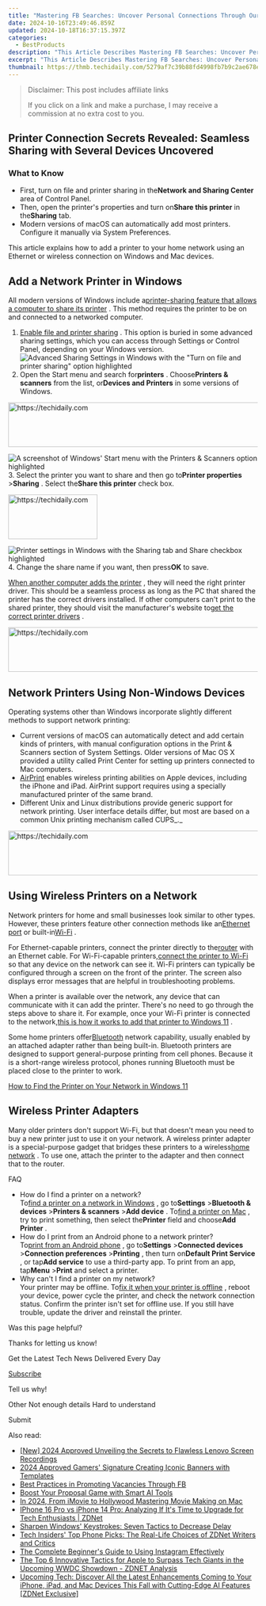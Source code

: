 ```yaml
---
title: "Mastering FB Searches: Uncover Personal Connections Through Our Top 6 Techniques"
date: 2024-10-16T23:49:46.859Z
updated: 2024-10-18T16:37:15.397Z
categories:
  - BestProducts
description: "This Article Describes Mastering FB Searches: Uncover Personal Connections Through Our Top 6 Techniques"
excerpt: "This Article Describes Mastering FB Searches: Uncover Personal Connections Through Our Top 6 Techniques"
thumbnail: https://thmb.techidaily.com/5279af7c39b88fd4998fb7b9c2ae678e663ed77151996f75dc42960cd65686db.jpg
---
```


>  Disclaimer: This post includes affiliate links
>
>  If you click on a link and make a purchase, I may receive a commission at no extra cost to you.
>

## Printer Connection Secrets Revealed: Seamless Sharing with Several Devices Uncovered
### What to Know

* First, turn on file and printer sharing in the**Network and Sharing Center** area of Control Panel.
* Then, open the printer's properties and turn on**Share this printer** in the**Sharing**  tab.
* Modern versions of macOS can automatically add most printers. Configure it manually via System Preferences.

 This article explains how to add a printer to your home network using an Ethernet or wireless connection on Windows and Mac devices.

## Add a Network Printer in Windows

 All modern versions of Windows include a[printer-sharing feature that allows a computer to share its printer](https://www.lifewire.com/windows-file-and-printer-sharing-818221) . This method requires the printer to be on and connected to a networked computer.

1. [Enable file and printer sharing](https://www.lifewire.com/windows-file-and-printer-sharing-818221) . This option is buried in some advanced sharing settings, which you can access through Settings or Control Panel, depending on your Windows version.  
![Advanced Sharing Settings in Windows with the "Turn on file and printer sharing" option highlighted](https://www.lifewire.com/thmb/QeoZXTgCkhrKeEKJ8FXMiuN9Dmo=/1500x0/filters:no_upscale():max_bytes(150000):strip_icc():format(webp)/001-networking-a-printer-817579-3c7bf01ca0e1449db04fc9f4cba21563-03fba6c5f09c4f438ca1cb1dd6e6e848.jpg)
2. Open the Start menu and search for**printers** . Choose**Printers & scanners** from the list, or**Devices and Printers** in some versions of Windows.  

<!-- affiliate ads begin -->
<a href="https://appsumo.8odi.net/c/5597632/2002018/7443" target="_top" id="2002018">
  <img src="//a.impactradius-go.com/display-ad/7443-2002018" border="0" alt="https://techidaily.com" width="728" height="90"/>
</a>
<img height="0" width="0" src="https://appsumo.8odi.net/i/5597632/2002018/7443" style="position:absolute;visibility:hidden;" border="0" />
<!-- affiliate ads end -->

![A screenshot of Windows' Start menu with the Printers & Scanners option highlighted](https://www.lifewire.com/thmb/qjYN6dM4IdckwIT0z5IiZHp155k=/1500x0/filters:no_upscale():max_bytes(150000):strip_icc():format(webp)/002-networking-a-printer-817579-a4a6339ae1e6404b883a2925906f0054.jpg)
3. Select the printer you want to share and then go to**Printer properties** \>**Sharing** . Select the**Share this printer** check box.  

<!-- affiliate ads begin -->
<a href="https://aligracehair.sjv.io/c/5597632/2135367/19272" target="_top" id="2135367">
  <img src="//a.impactradius-go.com/display-ad/19272-2135367" border="0" alt="https://techidaily.com" width="180" height="90"/>
</a>
<img height="0" width="0" src="https://aligracehair.sjv.io/i/5597632/2135367/19272" style="position:absolute;visibility:hidden;" border="0" />
<!-- affiliate ads end -->

![Printer settings in Windows with the Sharing tab and Share checkbox highlighted](https://www.lifewire.com/thmb/FMznevOCPfflR4PrsuJo27zeQYw=/1500x0/filters:no_upscale():max_bytes(150000):strip_icc():format(webp)/003-networking-a-printer-817579-479b4bf125d54847b2c6265deb2945e4.jpg)
4. Change the share name if you want, then press**OK** to save.

[When another computer adds the printer](https://www.lifewire.com/add-printer-to-windows-11-5194315) , they will need the right printer driver. This should be a seamless process as long as the PC that shared the printer has the correct drivers installed. If other computers can't print to the shared printer, they should visit the manufacturer's website to[get the correct printer drivers](https://www.lifewire.com/how-to-install-a-printer-driver-4781671) .

<!-- affiliate ads begin -->
<a href="https://appsumo.8odi.net/c/5597632/2130885/7443" target="_top" id="2130885">
  <img src="//a.impactradius-go.com/display-ad/7443-2130885" border="0" alt="https://techidaily.com" width="600" height="90"/>
</a>
<img height="0" width="0" src="https://appsumo.8odi.net/i/5597632/2130885/7443" style="position:absolute;visibility:hidden;" border="0" />
<!-- affiliate ads end -->

## Network Printers Using Non-Windows Devices

 Operating systems other than Windows incorporate slightly different methods to support network printing:

* Current versions of macOS can automatically detect and add certain kinds of printers, with manual configuration options in the Print & Scanners section of System Settings. Older versions of Mac OS X provided a utility called Print Center for setting up printers connected to Mac computers.
* [AirPrint](https://www.lifewire.com/things-to-know-about-airprint-iphone-2000750) enables wireless printing abilities on Apple devices, including the iPhone and iPad. AirPrint support requires using a specially manufactured printer of the same brand.
* Different Unix and Linux distributions provide generic support for network printing. User interface details differ, but most are based on a common Unix printing mechanism called CUPS_._

<!-- affiliate ads begin -->
<a href="https://ephamedtechinc.pxf.io/c/5597632/2123512/26400" target="_top" id="2123512">
  <img src="//a.impactradius-go.com/display-ad/26400-2123512" border="0" alt="https://techidaily.com" width="728" height="90"/>
</a>
<img height="0" width="0" src="https://ephamedtechinc.pxf.io/i/5597632/2123512/26400" style="position:absolute;visibility:hidden;" border="0" />
<!-- affiliate ads end -->

## Using Wireless Printers on a Network

 Network printers for home and small businesses look similar to other types. However, these printers feature other connection methods like an[Ethernet port](https://www.lifewire.com/what-is-an-ethernet-port-817546) or built-in[Wi-Fi](https://www.lifewire.com/what-is-wi-fi-2377430) .

 For Ethernet-capable printers, connect the printer directly to the[router](https://www.lifewire.com/what-is-a-router-2618162) with an Ethernet cable. For Wi-Fi-capable printers,[connect the printer to Wi-Fi](https://www.lifewire.com/how-to-connect-printer-to-wifi-4767485) so that any device on the network can see it. Wi-Fi printers can typically be configured through a screen on the front of the printer. The screen also displays error messages that are helpful in troubleshooting problems.

 When a printer is available over the network, any device that can communicate with it can add the printer. There's no need to go through the steps above to share it. For example, once your Wi-Fi printer is connected to the network,[this is how it works to add that printer to Windows 11](https://www.lifewire.com/add-printer-to-windows-11-5194315) .

 Some home printers offer[Bluetooth](https://www.lifewire.com/what-is-bluetooth-2377412) network capability, usually enabled by an attached adapter rather than being built-in. Bluetooth printers are designed to support general-purpose printing from cell phones. Because it is a short-range wireless protocol, phones running Bluetooth must be placed close to the printer to work.

[How to Find the Printer on Your Network in Windows 11](https://www.lifewire.com/find-printer-on-network-in-windows-11-5193983)

## Wireless Printer Adapters

 Many older printers don't support Wi-Fi, but that doesn't mean you need to buy a new printer just to use it on your network. A wireless printer adapter is a special-purpose gadget that bridges these printers to a wireless[home network](https://www.lifewire.com/how-to-build-and-maintain-the-best-home-network-4097862) . To use one, attach the printer to the adapter and then connect that to the router.

 FAQ

* How do I find a printer on a network?  
 To[find a printer on a network in Windows](https://www.lifewire.com/find-printer-on-network-in-windows-11-5193983) , go to**Settings** \>**Bluetooth & devices** \>**Printers & scanners** \>**Add device** . To[find a printer on Mac](https://www.lifewire.com/find-printer-on-network-in-windows-11-5193983) , try to print something, then select the**Printer** field and choose**Add Printer** .
* How do I print from an Android phone to a network printer?  
 To[print from an Android phone](https://www.lifewire.com/how-to-print-from-android-4769907) , go to**Settings** \>**Connected devices** \>**Connection preferences** \>**Printing** , then turn on**Default Print Service** , or tap**Add service** to use a third-party app. To print from an app, tap**Menu** \>**Print** and select a printer.
* Why can't I find a printer on my network?  
 Your printer may be offline. To[fix it when your printer is offline](https://www.lifewire.com/fix-printer-offline-for-windows-and-mac-4628315) , reboot your device, power cycle the printer, and check the network connection status. Confirm the printer isn't set for offline use. If you still have trouble, update the driver and reinstall the printer.

Was this page helpful?

Thanks for letting us know!

 Get the Latest Tech News Delivered Every Day

[Subscribe](https://www.lifewire.com/#)

Tell us why!

 Other  Not enough details  Hard to understand

 Submit

<ins class="adsbygoogle"
     style="display:block"
     data-ad-format="autorelaxed"
     data-ad-client="ca-pub-7571918770474297"
     data-ad-slot="1223367746"></ins>

<ins class="adsbygoogle"
     style="display:block"
     data-ad-client="ca-pub-7571918770474297"
     data-ad-slot="8358498916"
     data-ad-format="auto"
     data-full-width-responsive="true"></ins>

<span class="atpl-alsoreadstyle">Also read:</span>
<div><ul>
<li><a href="https://screen-mirroring-recording.techidaily.com/new-2024-approved-unveiling-the-secrets-to-flawless-lenovo-screen-recordings/"><u>[New] 2024 Approved Unveiling the Secrets to Flawless Lenovo Screen Recordings</u></a></li>
<li><a href="https://youtube-help.techidaily.com/2024-approved-gamers-signature-creating-iconic-banners-with-templates/"><u>2024 Approved Gamers' Signature Creating Iconic Banners with Templates</u></a></li>
<li><a href="https://facebook.techidaily.com/best-practices-in-promoting-vacancies-through-fb/"><u>Best Practices in Promoting Vacancies Through FB</u></a></li>
<li><a href="https://tech-savvy.techidaily.com/boost-your-proposal-game-with-smart-ai-tools/"><u>Boost Your Proposal Game with Smart AI Tools</u></a></li>
<li><a href="https://ai-vdieo-software.techidaily.com/in-2024-from-imovie-to-hollywood-mastering-movie-making-on-mac/"><u>In 2024, From iMovie to Hollywood Mastering Movie Making on Mac</u></a></li>
<li><a href="https://technical-tips.techidaily.com/iphone-16-pro-vs-iphone-14-pro-analyzing-if-its-time-to-upgrade-for-tech-enthusiasts-zdnet/"><u>IPhone 16 Pro vs iPhone 14 Pro: Analyzing If It's Time to Upgrade for Tech Enthusiasts | ZDNet</u></a></li>
<li><a href="https://windows11.techidaily.com/sharpen-windows-keystrokes-seven-tactics-to-decrease-delay/"><u>Sharpen Windows' Keystrokes: Seven Tactics to Decrease Delay</u></a></li>
<li><a href="https://technical-tips.techidaily.com/tech-insiders-top-phone-picks-the-real-life-choices-of-zdnet-writers-and-critics/"><u>Tech Insiders' Top Phone Picks: The Real-Life Choices of ZDNet Writers and Critics</u></a></li>
<li><a href="https://technical-tips.techidaily.com/the-complete-beginners-guide-to-using-instagram-effectively/"><u>The Complete Beginner's Guide to Using Instagram Effectively</u></a></li>
<li><a href="https://technical-tips.techidaily.com/the-top-6-innovative-tactics-for-apple-to-surpass-tech-giants-in-the-upcoming-wwdc-showdown-zdnet-analysis/"><u>The Top 6 Innovative Tactics for Apple to Surpass Tech Giants in the Upcoming WWDC Showdown - ZDNET Analysis</u></a></li>
<li><a href="https://technical-tips.techidaily.com/upcoming-tech-discover-all-the-latest-enhancements-coming-to-your-iphone-ipad-and-mac-devices-this-fall-with-cutting-edge-ai-features-zdnet-exclusive/"><u>Upcoming Tech: Discover All the Latest Enhancements Coming to Your iPhone, iPad, and Mac Devices This Fall with Cutting-Edge AI Features [ZDNet Exclusive]</u></a></li>
</ul></div>

